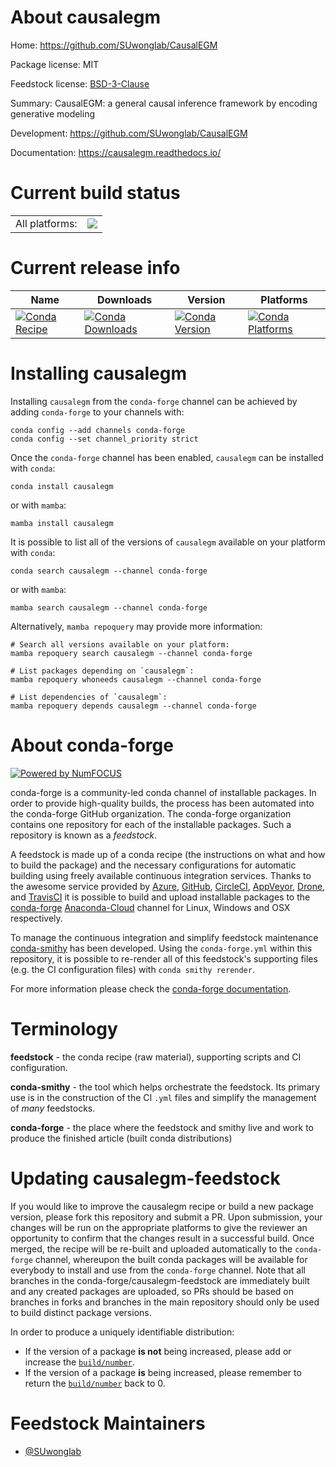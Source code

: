 About causalegm
===============

Home: https://github.com/SUwonglab/CausalEGM

Package license: MIT

Feedstock license: [BSD-3-Clause](https://github.com/conda-forge/causalegm-feedstock/blob/main/LICENSE.txt)

Summary: CausalEGM: a general causal inference framework by encoding generative modeling

Development: https://github.com/SUwonglab/CausalEGM

Documentation: https://causalegm.readthedocs.io/

Current build status
====================


<table><tr><td>All platforms:</td>
    <td>
      <a href="https://dev.azure.com/conda-forge/feedstock-builds/_build/latest?definitionId=18625&branchName=main">
        <img src="https://dev.azure.com/conda-forge/feedstock-builds/_apis/build/status/causalegm-feedstock?branchName=main">
      </a>
    </td>
  </tr>
</table>

Current release info
====================

| Name | Downloads | Version | Platforms |
| --- | --- | --- | --- |
| [![Conda Recipe](https://img.shields.io/badge/recipe-causalegm-green.svg)](https://anaconda.org/conda-forge/causalegm) | [![Conda Downloads](https://img.shields.io/conda/dn/conda-forge/causalegm.svg)](https://anaconda.org/conda-forge/causalegm) | [![Conda Version](https://img.shields.io/conda/vn/conda-forge/causalegm.svg)](https://anaconda.org/conda-forge/causalegm) | [![Conda Platforms](https://img.shields.io/conda/pn/conda-forge/causalegm.svg)](https://anaconda.org/conda-forge/causalegm) |

Installing causalegm
====================

Installing `causalegm` from the `conda-forge` channel can be achieved by adding `conda-forge` to your channels with:

```
conda config --add channels conda-forge
conda config --set channel_priority strict
```

Once the `conda-forge` channel has been enabled, `causalegm` can be installed with `conda`:

```
conda install causalegm
```

or with `mamba`:

```
mamba install causalegm
```

It is possible to list all of the versions of `causalegm` available on your platform with `conda`:

```
conda search causalegm --channel conda-forge
```

or with `mamba`:

```
mamba search causalegm --channel conda-forge
```

Alternatively, `mamba repoquery` may provide more information:

```
# Search all versions available on your platform:
mamba repoquery search causalegm --channel conda-forge

# List packages depending on `causalegm`:
mamba repoquery whoneeds causalegm --channel conda-forge

# List dependencies of `causalegm`:
mamba repoquery depends causalegm --channel conda-forge
```


About conda-forge
=================

[![Powered by
NumFOCUS](https://img.shields.io/badge/powered%20by-NumFOCUS-orange.svg?style=flat&colorA=E1523D&colorB=007D8A)](https://numfocus.org)

conda-forge is a community-led conda channel of installable packages.
In order to provide high-quality builds, the process has been automated into the
conda-forge GitHub organization. The conda-forge organization contains one repository
for each of the installable packages. Such a repository is known as a *feedstock*.

A feedstock is made up of a conda recipe (the instructions on what and how to build
the package) and the necessary configurations for automatic building using freely
available continuous integration services. Thanks to the awesome service provided by
[Azure](https://azure.microsoft.com/en-us/services/devops/), [GitHub](https://github.com/),
[CircleCI](https://circleci.com/), [AppVeyor](https://www.appveyor.com/),
[Drone](https://cloud.drone.io/welcome), and [TravisCI](https://travis-ci.com/)
it is possible to build and upload installable packages to the
[conda-forge](https://anaconda.org/conda-forge) [Anaconda-Cloud](https://anaconda.org/)
channel for Linux, Windows and OSX respectively.

To manage the continuous integration and simplify feedstock maintenance
[conda-smithy](https://github.com/conda-forge/conda-smithy) has been developed.
Using the ``conda-forge.yml`` within this repository, it is possible to re-render all of
this feedstock's supporting files (e.g. the CI configuration files) with ``conda smithy rerender``.

For more information please check the [conda-forge documentation](https://conda-forge.org/docs/).

Terminology
===========

**feedstock** - the conda recipe (raw material), supporting scripts and CI configuration.

**conda-smithy** - the tool which helps orchestrate the feedstock.
                   Its primary use is in the construction of the CI ``.yml`` files
                   and simplify the management of *many* feedstocks.

**conda-forge** - the place where the feedstock and smithy live and work to
                  produce the finished article (built conda distributions)


Updating causalegm-feedstock
============================

If you would like to improve the causalegm recipe or build a new
package version, please fork this repository and submit a PR. Upon submission,
your changes will be run on the appropriate platforms to give the reviewer an
opportunity to confirm that the changes result in a successful build. Once
merged, the recipe will be re-built and uploaded automatically to the
`conda-forge` channel, whereupon the built conda packages will be available for
everybody to install and use from the `conda-forge` channel.
Note that all branches in the conda-forge/causalegm-feedstock are
immediately built and any created packages are uploaded, so PRs should be based
on branches in forks and branches in the main repository should only be used to
build distinct package versions.

In order to produce a uniquely identifiable distribution:
 * If the version of a package **is not** being increased, please add or increase
   the [``build/number``](https://docs.conda.io/projects/conda-build/en/latest/resources/define-metadata.html#build-number-and-string).
 * If the version of a package **is** being increased, please remember to return
   the [``build/number``](https://docs.conda.io/projects/conda-build/en/latest/resources/define-metadata.html#build-number-and-string)
   back to 0.

Feedstock Maintainers
=====================

* [@SUwonglab](https://github.com/SUwonglab/)

